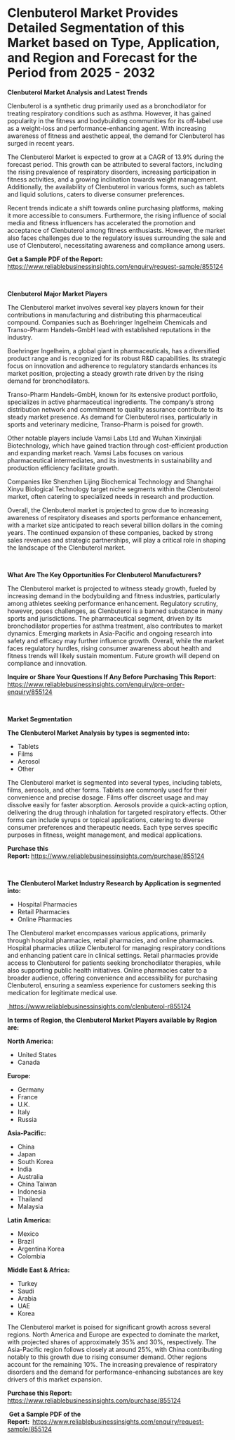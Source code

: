 <p><h1>Clenbuterol Market Provides Detailed Segmentation of this Market based on Type, Application, and Region and Forecast for the Period from 2025 - 2032</h1></p><p><strong>Clenbuterol Market Analysis and Latest Trends</strong></p>
<p><p>Clenbuterol is a synthetic drug primarily used as a bronchodilator for treating respiratory conditions such as asthma. However, it has gained popularity in the fitness and bodybuilding communities for its off-label use as a weight-loss and performance-enhancing agent. With increasing awareness of fitness and aesthetic appeal, the demand for Clenbuterol has surged in recent years.</p><p>The Clenbuterol Market is expected to grow at a CAGR of 13.9% during the forecast period. This growth can be attributed to several factors, including the rising prevalence of respiratory disorders, increasing participation in fitness activities, and a growing inclination towards weight management. Additionally, the availability of Clenbuterol in various forms, such as tablets and liquid solutions, caters to diverse consumer preferences.</p><p>Recent trends indicate a shift towards online purchasing platforms, making it more accessible to consumers. Furthermore, the rising influence of social media and fitness influencers has accelerated the promotion and acceptance of Clenbuterol among fitness enthusiasts. However, the market also faces challenges due to the regulatory issues surrounding the sale and use of Clenbuterol, necessitating awareness and compliance among users.</p></p>
<p><strong>Get a Sample PDF of the Report:&nbsp;</strong> <a href="https://www.reliablebusinessinsights.com/enquiry/request-sample/855124?utm_campaign=3094&utm_medium=2&utm_source=Github&utm_content=ia&utm_term=19042025&utm_id=clenbuterol">https://www.reliablebusinessinsights.com/enquiry/request-sample/855124</a></p>
<p>&nbsp;</p>
<p><strong>Clenbuterol Major Market Players</strong></p>
<p><p>The Clenbuterol market involves several key players known for their contributions in manufacturing and distributing this pharmaceutical compound. Companies such as Boehringer Ingelheim Chemicals and Transo-Pharm Handels-GmbH lead with established reputations in the industry. </p><p>Boehringer Ingelheim, a global giant in pharmaceuticals, has a diversified product range and is recognized for its robust R&D capabilities. Its strategic focus on innovation and adherence to regulatory standards enhances its market position, projecting a steady growth rate driven by the rising demand for bronchodilators.</p><p>Transo-Pharm Handels-GmbH, known for its extensive product portfolio, specializes in active pharmaceutical ingredients. The company’s strong distribution network and commitment to quality assurance contribute to its steady market presence. As demand for Clenbuterol rises, particularly in sports and veterinary medicine, Transo-Pharm is poised for growth.</p><p>Other notable players include Vamsi Labs Ltd and Wuhan Xinxinjiali Biotechnology, which have gained traction through cost-efficient production and expanding market reach. Vamsi Labs focuses on various pharmaceutical intermediates, and its investments in sustainability and production efficiency facilitate growth.</p><p>Companies like Shenzhen Lijing Biochemical Technology and Shanghai Xinyu Biological Technology target niche segments within the Clenbuterol market, often catering to specialized needs in research and production.</p><p>Overall, the Clenbuterol market is projected to grow due to increasing awareness of respiratory diseases and sports performance enhancement, with a market size anticipated to reach several billion dollars in the coming years. The continued expansion of these companies, backed by strong sales revenues and strategic partnerships, will play a critical role in shaping the landscape of the Clenbuterol market.</p></p>
<p>&nbsp;</p>
<p><strong>What Are The Key Opportunities For Clenbuterol Manufacturers?</strong></p>
<p><p>The Clenbuterol market is projected to witness steady growth, fueled by increasing demand in the bodybuilding and fitness industries, particularly among athletes seeking performance enhancement. Regulatory scrutiny, however, poses challenges, as Clenbuterol is a banned substance in many sports and jurisdictions. The pharmaceutical segment, driven by its bronchodilator properties for asthma treatment, also contributes to market dynamics. Emerging markets in Asia-Pacific and ongoing research into safety and efficacy may further influence growth. Overall, while the market faces regulatory hurdles, rising consumer awareness about health and fitness trends will likely sustain momentum. Future growth will depend on compliance and innovation.</p></p>
<p><strong>Inquire or Share Your Questions If Any Before Purchasing This Report:</strong> <a href="https://www.reliablebusinessinsights.com/enquiry/pre-order-enquiry/855124?utm_campaign=3094&utm_medium=2&utm_source=Github&utm_content=ia&utm_term=19042025&utm_id=clenbuterol">https://www.reliablebusinessinsights.com/enquiry/pre-order-enquiry/855124</a></p>
<p>&nbsp;</p>
<p><strong>Market Segmentation</strong></p>
<p><strong>The Clenbuterol Market Analysis by types is segmented into:</strong></p>
<p><ul><li>Tablets</li><li>Films</li><li>Aerosol</li><li>Other</li></ul></p>
<p><p>The Clenbuterol market is segmented into several types, including tablets, films, aerosols, and other forms. Tablets are commonly used for their convenience and precise dosage. Films offer discreet usage and may dissolve easily for faster absorption. Aerosols provide a quick-acting option, delivering the drug through inhalation for targeted respiratory effects. Other forms can include syrups or topical applications, catering to diverse consumer preferences and therapeutic needs. Each type serves specific purposes in fitness, weight management, and medical applications.</p></p>
<p><strong>Purchase this Report:&nbsp;</strong><a href="https://www.reliablebusinessinsights.com/purchase/855124?utm_campaign=3094&utm_medium=2&utm_source=Github&utm_content=ia&utm_term=19042025&utm_id=clenbuterol">https://www.reliablebusinessinsights.com/purchase/855124</a></p>
<p>&nbsp;</p>
<p><strong>The Clenbuterol Market Industry Research by Application is segmented into:</strong></p>
<p><ul><li>Hospital Pharmacies</li><li>Retail Pharmacies</li><li>Online Pharmacies</li></ul></p>
<p><p>The Clenbuterol market encompasses various applications, primarily through hospital pharmacies, retail pharmacies, and online pharmacies. Hospital pharmacies utilize Clenbuterol for managing respiratory conditions and enhancing patient care in clinical settings. Retail pharmacies provide access to Clenbuterol for patients seeking bronchodilator therapies, while also supporting public health initiatives. Online pharmacies cater to a broader audience, offering convenience and accessibility for purchasing Clenbuterol, ensuring a seamless experience for customers seeking this medication for legitimate medical use.</p></p>
<p><a href="https://www.reliablebusinessinsights.com/clenbuterol-r855124?utm_campaign=3094&utm_medium=2&utm_source=Github&utm_content=ia&utm_term=19042025&utm_id=clenbuterol">&nbsp;https://www.reliablebusinessinsights.com/clenbuterol-r855124</a></p>
<p><strong>In terms of Region, the Clenbuterol Market Players available by Region are:</strong></p>
<p>
    <p> <strong> North America: </strong>
        <ul>
            <li>United States</li>
            <li>Canada</li>
        </ul>
        </p> 
    <p> <strong> Europe: </strong>
        <ul>
            <li>Germany</li>
            <li>France</li>
            <li>U.K.</li>
            <li>Italy</li>
            <li>Russia</li>
        </ul>
        </p> 
    <p> <strong> Asia-Pacific: </strong>
        <ul>
            <li>China</li>
            <li>Japan</li>
            <li>South Korea</li>
            <li>India</li>
            <li>Australia</li>
            <li>China Taiwan</li>
            <li>Indonesia</li>
            <li>Thailand</li>
            <li>Malaysia</li>
        </ul>
        </p> 
    <p> <strong> Latin America: </strong>
        <ul>
            <li>Mexico</li>
            <li>Brazil</li>
            <li>Argentina Korea</li>
            <li>Colombia</li>
        </ul>
        </p> 
    <p> <strong> Middle East & Africa: </strong>
        <ul>
            <li>Turkey</li>
            <li>Saudi</li>
            <li>Arabia</li>
            <li>UAE</li>
            <li>Korea</li>
        </ul>
    </p>
    </p>
<p><p>The Clenbuterol market is poised for significant growth across several regions. North America and Europe are expected to dominate the market, with projected shares of approximately 35% and 30%, respectively. The Asia-Pacific region follows closely at around 25%, with China contributing notably to this growth due to rising consumer demand. Other regions account for the remaining 10%. The increasing prevalence of respiratory disorders and the demand for performance-enhancing substances are key drivers of this market expansion.</p></p>
<p><strong>Purchase this Report: </strong><a href="https://www.reliablebusinessinsights.com/purchase/855124?utm_campaign=3094&utm_medium=2&utm_source=Github&utm_content=ia&utm_term=19042025&utm_id=clenbuterol">https://www.reliablebusinessinsights.com/purchase/855124</a></p>
<p>&nbsp;<strong>Get a Sample PDF of the Report:&nbsp;&nbsp;</strong><a href="https://www.reliablebusinessinsights.com/enquiry/request-sample/855124?utm_campaign=3094&utm_medium=2&utm_source=Github&utm_content=ia&utm_term=19042025&utm_id=clenbuterol">https://www.reliablebusinessinsights.com/enquiry/request-sample/855124</a></p>
<p><strong></strong></p>
<p><p></p><p></p><p></p></p>